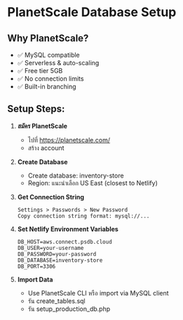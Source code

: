 # PlanetScale Database Setup

## Why PlanetScale?
- ✅ MySQL compatible
- ✅ Serverless & auto-scaling  
- ✅ Free tier 5GB
- ✅ No connection limits
- ✅ Built-in branching

## Setup Steps:

1. **สมัคร PlanetScale**
   - ไปที่ https://planetscale.com/
   - สร้าง account

2. **Create Database**
   - Create database: inventory-store
   - Region: แนะนำเลือก US East (closest to Netlify)

3. **Get Connection String**
   ```
   Settings > Passwords > New Password
   Copy connection string format: mysql://...
   ```

4. **Set Netlify Environment Variables**
   ```
   DB_HOST=aws.connect.psdb.cloud
   DB_USER=your-username
   DB_PASSWORD=your-password
   DB_DATABASE=inventory-store
   DB_PORT=3306
   ```

5. **Import Data**
   - Use PlanetScale CLI หรือ import via MySQL client
   - รัน create_tables.sql
   - รัน setup_production_db.php